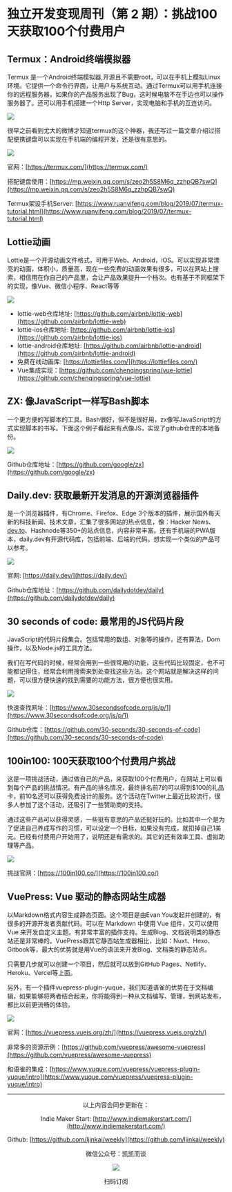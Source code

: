 # 独立开发变现周刊（第 2 期）：挑战100天获取100个付费用户

## Termux：Android终端模拟器

Termux 是一个Android终端模拟器,开源且不需要root，可以在手机上模拟Linux 环境。它提供一个命令行界面，让用户与系统互动。通过Termux可以用手机连接你的远程服务器，如果你的产品服务出现了Bug，这时候电脑不在手边也可以操作服务器了。还可以用手机搭建一个Http Server，实现电脑和手机的互连访问。

![](http://qiniu.gafata.com/2021-05-13-100.png?imageView2/2/w/600)

很早之前看到尤大的微博才知道termux的这个神器，我还写过一篇文章介绍过搭配便携键盘可以实现在手机端的编程开发，还是很有意思的。

![](http://qiniu.gafata.com/2021-05-13-1.png?imageView2/2/w/600)

官网：[https://termux.com/](https://termux.com/)

搭配键盘使用：[https://mp.weixin.qq.com/s/zeo2h5S8M6q_zzhpQB7swQ](https://mp.weixin.qq.com/s/zeo2h5S8M6q_zzhpQB7swQ)

Termux架设手机Server: [https://www.ruanyifeng.com/blog/2019/07/termux-tutorial.html](https://www.ruanyifeng.com/blog/2019/07/termux-tutorial.html)

## Lottie动画

Lottie是一个开源动画文件格式，可用于Web、Android，iOS。可以实现非常漂亮的动画，体积小，质量高，现在一些免费的动画效果有很多，可以在网站上搜索，相信用在你自己的产品里，会让产品效果提升一个档次。也有基于不同框架下的实现，像Vue、微信小程序、React等等

![](http://qiniu.gafata.com/2021-05-13-2.png?imageView2/2/w/600)

- lottie-web仓库地址: [https://github.com/airbnb/lottie-web](https://github.com/airbnb/lottie-web)
- lottie-ios仓库地址: [https://github.com/airbnb/lottie-ios](https://github.com/airbnb/lottie-ios)
- lottie-android仓库地址: [https://github.com/airbnb/lottie-android](https://github.com/airbnb/lottie-android)
- 免费在线动画库: [https://lottiefiles.com/](https://lottiefiles.com/)
- Vue集成实现：[https://github.com/chenqingspring/vue-lottie](https://github.com/chenqingspring/vue-lottie)

## ZX: 像JavaScript一样写Bash脚本

一个更方便的写脚本的工具。Bash很好，但不是很好用，zx像写JavaScript的方式实现脚本的书写。下面这个例子看起来有点像JS，实现了github仓库的本地备份。

![](http://qiniu.gafata.com/2021-05-13-3.png?imageView2/2/w/600)

Github仓库地址：[https://github.com/google/zx](https://github.com/google/zx)

## Daily.dev: 获取最新开发消息的开源浏览器插件

是一个浏览器插件，有Chrome、Firefox、Edge 3个版本的插件，展示国外每天新的科技新闻、技术文章，汇集了很多网站的热点信息，像：Hacker News、[dev.to](http://dev.to/)、Hashnode等350+的站点信息，内容非常丰富。还有手机端的PWA版本，daily.dev有开源代码库，包括前端、后端的代码。想实现一个类似的产品可以参考。

![](http://qiniu.gafata.com/2021-05-13-4.png?imageView2/2/w/600)

官网: [https://daily.dev/](https://daily.dev/)

Github仓库地址：[https://github.com/dailydotdev/daily](https://github.com/dailydotdev/daily)

## 30 seconds of code: 最常用的JS代码片段

JavaScript的代码片段集合。包括常用的数组、对象等的操作，还有算法，Dom操作，以及Node.js的工具方法。

我们在写代码的时候，经常会用到一些很常用的功能，这些代码比较固定，也不可能都记得住，经常会利用搜索来到处查找这些方法。这个网站就是解决这样的问题，可以很方便快速的找到需要的功能方法，很方便也很实用。

![](http://qiniu.gafata.com/2021-05-13-5.png?imageView2/2/w/600)

快速查找网址：[https://www.30secondsofcode.org/js/p/1](https://www.30secondsofcode.org/js/p/1)

Github仓库：[https://github.com/30-seconds/30-seconds-of-code](https://github.com/30-seconds/30-seconds-of-code)

## 100in100: 100天获取100个付费用户挑战

这是一项挑战活动，通过做自己的产品，来获取100个付费用户，在网站上可以看到每个产品的挑战情况。有产品的排名情况，最终排名前7的可以得到$100的礼品卡，前10名还可以获得免费设计的服务。这个活动在Twitter上最近比较流行，很多人参加了这个活动，还吸引了一些赞助商的支持。

通过这些产品可以获得灵感，一些挺有意思的产品还挺好玩的。比如其中一个是为了促进自己养成写作的习惯，可以设定一个目标，如果没有完成，就扣掉自己1美元。已经有付费用户开始用了，说明还是有需求的。其它的还有效率工具、虚拟助理等产品。

![](http://qiniu.gafata.com/2021-05-13-6.png?imageView2/2/w/600)

挑战官网：[https://100in100.co/](https://100in100.co/)

## VuePress: Vue 驱动的静态网站生成器

以Markdown格式内容生成静态页面。这个项目是由Evan You发起并创建的，有很多的开源开发者贡献代码。可以在 Markdown 中使用 Vue 组件，又可以使用 Vue 来开发自定义主题。有非常丰富的插件支持。生成Blog、文档说明类的静态站还是非常棒的。VuePress跟其它静态站生成器相比，比如：Nuxt、Hexo、Gitbook等，最大的优势就是用Vue的语法来开发Blog、文档类的静态站点。

只需要几步就可以创建一个项目，然后就可以放到GitHub Pages、Netlify、Heroku、Vercel等上面。

另外，有一个插件vuepress-plugin-yuque，我们知道语雀的优势在于文档编辑，如果能够将两者结合起来，你将能得到一种从文档编写、管理，到网站发布，都比以前更流畅的体验。

![](http://qiniu.gafata.com/2021-05-13-7.png?imageView2/2/w/600)

官网：[https://vuepress.vuejs.org/zh/](https://vuepress.vuejs.org/zh/)

非常多的资源示例：[https://github.com/vuepress/awesome-vuepress](https://github.com/vuepress/awesome-vuepress)

和语雀的集成：[https://www.yuque.com/vuepress/vuepress-plugin-yuque/intro](https://www.yuque.com/vuepress/vuepress-plugin-yuque/intro)

---
<center>
以上内容会同步更新在：

Indie Maker Start: [http://www.indiemakerstart.com/](http://www.indiemakerstart.com/)

Github: [https://github.com/ljinkai/weekly](https://github.com/ljinkai/weekly)

微信公众号：凯凯而谈


![](http://qiniu.gafata.com/2019-03-17-web-bear.jpg?imageView2/2/w/200)

扫码订阅
</center>